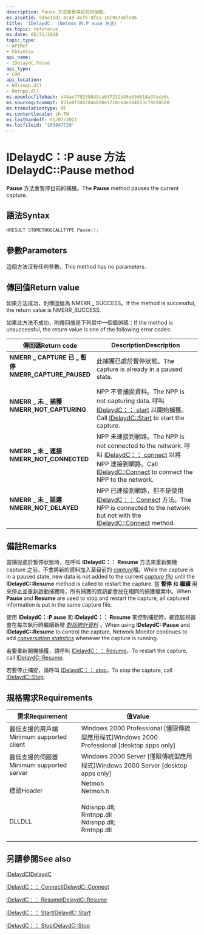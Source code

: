 ```yaml
---
description: Pause 方法會暫停目前的捕獲。
ms.assetid: 9d5e11d1-8c45-4cf5-9fea-10c9e7a6fe86
title: 'IDelaydC： (Netmon 的:P ause 方法) '
ms.topic: reference
ms.date: 05/31/2018
topic_type:
- APIRef
- kbSyntax
api_name:
- IDelaydC.Pause
api_type:
- COM
api_location:
- Ndisnpp.dll
- Rmtnpp.dll
ms.openlocfilehash: d44ae7792388d9ca637232b45e63d618a37acb6c
ms.sourcegitcommit: 831e8f3db78ab820e1710cede244553c70e50500
ms.translationtype: MT
ms.contentlocale: zh-TW
ms.lasthandoff: 01/07/2021
ms.locfileid: "103847729"
---
```

# <a name="idelaydcpause-method"></a><span data-ttu-id="e6018-103">IDelaydC：:P ause 方法</span><span class="sxs-lookup"><span data-stu-id="e6018-103">IDelaydC::Pause method</span></span>

<span data-ttu-id="e6018-104">**Pause** 方法會暫停目前的捕獲。</span><span class="sxs-lookup"><span data-stu-id="e6018-104">The **Pause** method pauses the current capture.</span></span>

## <a name="syntax"></a><span data-ttu-id="e6018-105">語法</span><span class="sxs-lookup"><span data-stu-id="e6018-105">Syntax</span></span>


```C++
HRESULT STDMETHODCALLTYPE Pause();
```



## <a name="parameters"></a><span data-ttu-id="e6018-106">參數</span><span class="sxs-lookup"><span data-stu-id="e6018-106">Parameters</span></span>

<span data-ttu-id="e6018-107">這個方法沒有任何參數。</span><span class="sxs-lookup"><span data-stu-id="e6018-107">This method has no parameters.</span></span>

## <a name="return-value"></a><span data-ttu-id="e6018-108">傳回值</span><span class="sxs-lookup"><span data-stu-id="e6018-108">Return value</span></span>

<span data-ttu-id="e6018-109">如果方法成功，則傳回值為 NMERR \_ SUCCESS。</span><span class="sxs-lookup"><span data-stu-id="e6018-109">If the method is successful, the return value is NMERR\_SUCCESS.</span></span>

<span data-ttu-id="e6018-110">如果此方法不成功，則傳回值是下列其中一個錯誤碼：</span><span class="sxs-lookup"><span data-stu-id="e6018-110">If the method is unsuccessful, the return value is one of the following error codes:</span></span>



| <span data-ttu-id="e6018-111">傳回碼</span><span class="sxs-lookup"><span data-stu-id="e6018-111">Return code</span></span>                                                                                           | <span data-ttu-id="e6018-112">Description</span><span class="sxs-lookup"><span data-stu-id="e6018-112">Description</span></span>                                                                                                                           |
|-------------------------------------------------------------------------------------------------------|---------------------------------------------------------------------------------------------------------------------------------------|
| <dl> <span data-ttu-id="e6018-113"><dt>**NMERR \_ CAPTURE 已 \_ 暫停**</dt></span><span class="sxs-lookup"><span data-stu-id="e6018-113"><dt>**NMERR\_CAPTURE\_PAUSED**</dt></span></span> </dl> | <span data-ttu-id="e6018-114">此捕獲已處於暫停狀態。</span><span class="sxs-lookup"><span data-stu-id="e6018-114">The capture is already in a paused state.</span></span><br/>                                                                                  |
| <dl> <span data-ttu-id="e6018-115"><dt>**NMERR \_ 未 \_ 捕獲**</dt></span><span class="sxs-lookup"><span data-stu-id="e6018-115"><dt>**NMERR\_NOT\_CAPTURING**</dt></span></span> </dl>  | <span data-ttu-id="e6018-116">NPP 不會捕捉資料。</span><span class="sxs-lookup"><span data-stu-id="e6018-116">The NPP is not capturing data.</span></span> <span data-ttu-id="e6018-117">呼叫 [IDelaydC：： start](idelaydc-start.md) 以開始捕獲。</span><span class="sxs-lookup"><span data-stu-id="e6018-117">Call [IDelaydC::Start](idelaydc-start.md) to start the capture.</span></span><br/>                            |
| <dl> <span data-ttu-id="e6018-118"><dt>**NMERR \_ 未 \_ 連接**</dt></span><span class="sxs-lookup"><span data-stu-id="e6018-118"><dt>**NMERR\_NOT\_CONNECTED**</dt></span></span> </dl>  | <span data-ttu-id="e6018-119">NPP 未連接到網路。</span><span class="sxs-lookup"><span data-stu-id="e6018-119">The NPP is not connected to the network.</span></span> <span data-ttu-id="e6018-120">呼叫 [IDelaydC：： connect](idelaydc-connect.md) 以將 NPP 連接到網路。</span><span class="sxs-lookup"><span data-stu-id="e6018-120">Call [IDelaydC::Connect](idelaydc-connect.md) to connect the NPP to the network.</span></span><br/> |
| <dl> <span data-ttu-id="e6018-121"><dt>**NMERR \_ 未 \_ 延遲**</dt></span><span class="sxs-lookup"><span data-stu-id="e6018-121"><dt>**NMERR\_NOT\_DELAYED**</dt></span></span> </dl>    | <span data-ttu-id="e6018-122">NPP 已連接到網路，但不是使用 [IDelaydC：： Connect](idelaydc-connect.md) 方法。</span><span class="sxs-lookup"><span data-stu-id="e6018-122">The NPP is connected to the network but not with the [IDelaydC::Connect](idelaydc-connect.md) method.</span></span><br/>                     |



 

## <a name="remarks"></a><span data-ttu-id="e6018-123">備註</span><span class="sxs-lookup"><span data-stu-id="e6018-123">Remarks</span></span>

<span data-ttu-id="e6018-124">當捕捉處於暫停狀態時，在呼叫 **IDelaydC：： Resume** 方法來重新開機 capture 之前，不會將新的資料加入至目前的 [*capture*](c.md)檔。</span><span class="sxs-lookup"><span data-stu-id="e6018-124">While the capture is in a paused state, new data is not added to the current [*capture file*](c.md) until the **IDelaydC::Resume** method is called to restart the capture.</span></span> <span data-ttu-id="e6018-125">當 **暫停** 和 **繼續** 用來停止並重新啟動捕獲時，所有捕獲的資訊都會放在相同的捕獲檔案中。</span><span class="sxs-lookup"><span data-stu-id="e6018-125">When **Pause** and **Resume** are used to stop and restart the capture, all captured information is put in the same capture file.</span></span>

<span data-ttu-id="e6018-126">使用 **IDelaydC：:P ause** 和 **IDelaydC：： Resume** 來控制捕捉時，網路監視器會在每次執行時繼續新增 [*對話統計資料*](c.md) 。</span><span class="sxs-lookup"><span data-stu-id="e6018-126">When using **IDelaydC::Pause** and **IDelaydC::Resume** to control the capture, Network Monitor continues to add [*conversation statistics*](c.md) whenever the capture is running.</span></span>

<span data-ttu-id="e6018-127">若要重新開機捕獲，請呼叫 [IDelaydC：： Resume](idelaydc-resume.md)。</span><span class="sxs-lookup"><span data-stu-id="e6018-127">To restart the capture, call [IDelaydC::Resume](idelaydc-resume.md).</span></span>

<span data-ttu-id="e6018-128">若要停止捕捉，請呼叫 [IDelaydC：： stop](idelaydc-stop.md)。</span><span class="sxs-lookup"><span data-stu-id="e6018-128">To stop the capture, call [IDelaydC::Stop](idelaydc-stop.md).</span></span>

## <a name="requirements"></a><span data-ttu-id="e6018-129">規格需求</span><span class="sxs-lookup"><span data-stu-id="e6018-129">Requirements</span></span>



| <span data-ttu-id="e6018-130">需求</span><span class="sxs-lookup"><span data-stu-id="e6018-130">Requirement</span></span> | <span data-ttu-id="e6018-131">值</span><span class="sxs-lookup"><span data-stu-id="e6018-131">Value</span></span> |
|-------------------------------------|----------------------------------------------------------------------------------------------------------------------------------------------------------|
| <span data-ttu-id="e6018-132">最低支援的用戶端</span><span class="sxs-lookup"><span data-stu-id="e6018-132">Minimum supported client</span></span><br/> | <span data-ttu-id="e6018-133">Windows 2000 Professional \[僅限傳統型應用程式\]</span><span class="sxs-lookup"><span data-stu-id="e6018-133">Windows 2000 Professional \[desktop apps only\]</span></span><br/>                                                                                               |
| <span data-ttu-id="e6018-134">最低支援的伺服器</span><span class="sxs-lookup"><span data-stu-id="e6018-134">Minimum supported server</span></span><br/> | <span data-ttu-id="e6018-135">Windows 2000 Server \[僅限傳統型應用程式\]</span><span class="sxs-lookup"><span data-stu-id="e6018-135">Windows 2000 Server \[desktop apps only\]</span></span><br/>                                                                                                     |
| <span data-ttu-id="e6018-136">標頭</span><span class="sxs-lookup"><span data-stu-id="e6018-136">Header</span></span><br/>                   | <dl> <span data-ttu-id="e6018-137"><dt>Netmon</dt></span><span class="sxs-lookup"><span data-stu-id="e6018-137"><dt>Netmon.h</dt></span></span> </dl>                                                                      |
| <span data-ttu-id="e6018-138">DLL</span><span class="sxs-lookup"><span data-stu-id="e6018-138">DLL</span></span><br/>                      | <dl> <span data-ttu-id="e6018-139"><dt>Ndisnpp.dll;</dt><dt>Rmtnpp.dll</dt></span><span class="sxs-lookup"><span data-stu-id="e6018-139"><dt>Ndisnpp.dll; </dt> <dt>Rmtnpp.dll</dt></span></span> </dl> |



## <a name="see-also"></a><span data-ttu-id="e6018-140">另請參閱</span><span class="sxs-lookup"><span data-stu-id="e6018-140">See also</span></span>

<dl> <dt>

[<span data-ttu-id="e6018-141">IDelaydC</span><span class="sxs-lookup"><span data-stu-id="e6018-141">IDelaydC</span></span>](idelaydc.md)
</dt> <dt>

[<span data-ttu-id="e6018-142">IDelaydC：： Connect</span><span class="sxs-lookup"><span data-stu-id="e6018-142">IDelaydC::Connect</span></span>](idelaydc-connect.md)
</dt> <dt>

[<span data-ttu-id="e6018-143">IDelaydC：： Resume</span><span class="sxs-lookup"><span data-stu-id="e6018-143">IDelaydC::Resume</span></span>](idelaydc-resume.md)
</dt> <dt>

[<span data-ttu-id="e6018-144">IDelaydC：： Start</span><span class="sxs-lookup"><span data-stu-id="e6018-144">IDelaydC::Start</span></span>](idelaydc-start.md)
</dt> <dt>

[<span data-ttu-id="e6018-145">IDelaydC：： Stop</span><span class="sxs-lookup"><span data-stu-id="e6018-145">IDelaydC::Stop</span></span>](idelaydc-stop.md)
</dt> </dl>

 

 




